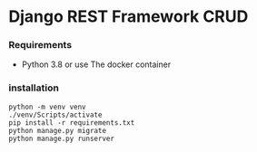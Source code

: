 # Django REST Framework CRUD

### Requirements

- Python 3.8 or use The docker container

### installation

```
python -m venv venv
./venv/Scripts/activate
pip install -r requirements.txt
python manage.py migrate
python manage.py runserver
```
